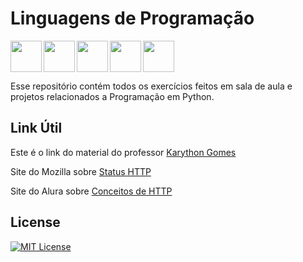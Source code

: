 # Linguagens de Programação

<img src="https://cdn.jsdelivr.net/gh/devicons/devicon@latest/icons/python/python-original.svg" align="left" width="50" height="50"/>
<img src="https://cdn.jsdelivr.net/gh/devicons/devicon@latest/icons/flask/flask-original.svg" align="left" width="50" height="50"/>
<img src="https://cdn.jsdelivr.net/gh/devicons/devicon@latest/icons/visualstudio/visualstudio-original.svg" align="left" width="50" height="50"/>
<img src="https://cdn.jsdelivr.net/gh/devicons/devicon@latest/icons/vscode/vscode-original.svg" align="left" width="50" height="50"/>
<img src="https://cdn.jsdelivr.net/gh/devicons/devicon@latest/icons/sqlite/sqlite-original.svg" align="center" width="50" height="50"/>



Esse repositório contém todos os exercícios feitos em sala de aula e projetos relacionados a Programação em Python.

## Link Útil

Este é o link do material do professor <a href= "https://karythongomes.com.br/materiais/">Karython Gomes</a>

Site do Mozilla sobre <a href= "https://developer.mozilla.org/pt-BR/docs/Web/HTTP/Reference/Status">Status HTTP</a>

Site do Alura sobre <a href= "https://developer.mozilla.org/pt-BR/docs/Web/HTTP/Reference/Status">Conceitos de HTTP</a>

## License

[![MIT License](https://img.shields.io/badge/License-MIT-%231C003F.svg)](./LICENSE)
